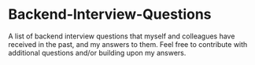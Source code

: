# Backend-Interview-Questions
A list of backend interview questions that myself and colleagues have received in the past, and my answers to them. Feel free to contribute with additional questions and/or building upon my answers.
